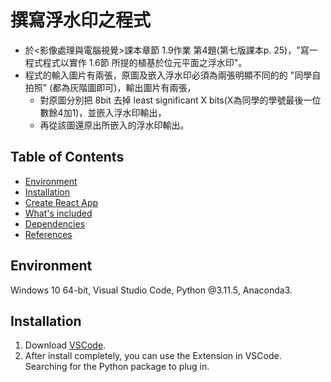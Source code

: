 # 撰寫浮水印之程式
* 於<影像處理與電腦視覺>課本章節 1.9作業 第4題(第七版課本p. 25)，"寫一程式程式以實作 1.6節 所提的植基於位元平面之浮水印"。
* 程式的輸入圖片有兩張，原圖及嵌入浮水印必須為兩張明顯不同的的 "同學自拍照" (都為灰階圖即可)，輸出圖片有兩張，
  * 對原圖分別把 8bit  去掉 least significant X bits(X為同學的學號最後一位數餘4加1)，並嵌入浮水印輸出，
  * 再從該圖還原出所嵌入的浮水印輸出。


## Table of Contents

- [Environment](#environment)
- [Installation](#installation)
- [Create React App](#create-react-app)
- [What's included](#whats-included)
- [Dependencies](#dependencies)
- [References](#references)

## Environment

Windows 10 64-bit, Visual Studio Code, Python @3.11.5, Anaconda3.

## Installation

1. Download [VSCode](https://code.visualstudio.com/Download).
2. After install completely, you can use the Extension in VSCode. Searching for the Python package to plug in.